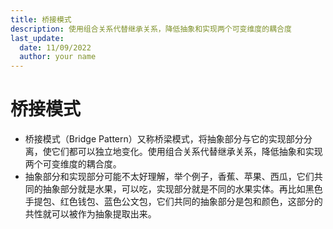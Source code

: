```yaml
---
title: 桥接模式
description: 使用组合关系代替继承关系，降低抽象和实现两个可变维度的耦合度
last_update:
  date: 11/09/2022
  author: your name
---
```


# 桥接模式

- 桥接模式（Bridge Pattern）又称桥梁模式，将抽象部分与它的实现部分分离，使它们都可以独立地变化。使用组合关系代替继承关系，降低抽象和实现两个可变维度的耦合度。
- 抽象部分和实现部分可能不太好理解，举个例子，香蕉、苹果、西瓜，它们共同的抽象部分就是水果，可以吃，实现部分就是不同的水果实体。再比如黑色手提包、红色钱包、蓝色公文包，它们共同的抽象部分是包和颜色，这部分的共性就可以被作为抽象提取出来。
